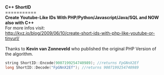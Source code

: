 **C++ ShortID**<br/>
===========<br/>
**Create Youtube-Like IDs With PHP/Python/Javascript/Java/SQL and NOW also with C++**<br/>
For more infos visit:<br/>
http://kvz.io/blog/2009/06/10/create-short-ids-with-php-like-youtube-or-tinyurl/<br/>
<br/>
Thanks to **Kevin van Zonneveld** who published the original PHP Version of the algorithm.

```cpp
string ShortID::Encode(9007199254740989); //returns FpGNnX2Ef
long ShortID::Decode("FpGNnX2Ef"); //returns 9007199254740989
```
